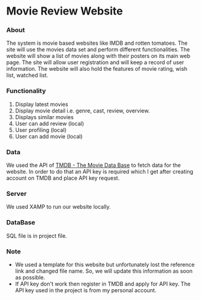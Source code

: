 # Movie Review Website
### About
The system is movie based websites like IMDB and rotten tomatoes. The site will use the movies data
set and perform different functionalities. The website will show a list of movies along with their posters
on its main web page. The site will allow user registration and will keep a record of user information.
The website will also hold the features of movie rating, wish list, watched list.
### Functionality
1. Display latest movies
2. Display movie detail i.e. genre, cast, review, overview.
3. Displays similar movies
4. User can add review (local)
5. User profiling (local)
6. User can add movie (local)
### Data
We used the API of <a href='https://www.themoviedb.org/'>TMDB - The Movie Data Base</a> to fetch data for the website. In order to do that an API key is required which I get after creating account on TMDB and place API key request.
### Server
We used XAMP to run our website locally.
### DataBase
SQL file is in project file.
### Note
* We used a template for this website but unfortunately lost the reference link and changed file name. So, we will update this information as soon as possible.
* If API key don't work then register in TMDB and apply for API key. The API key used in the project is from my personal account.
